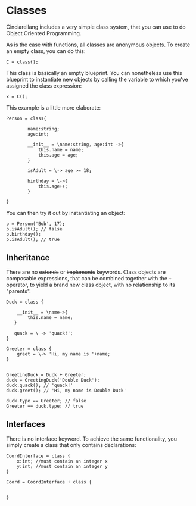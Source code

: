 # Classes

Cinciarellang includes a very simple class system, that you can use to do Object Oriented Programming. 

As is the case with functions, all classes are anonymous objects. To create an empty class, you can do this:

```
C = class{};
```

This class is basically an empty blueprint. You can nonetheless use this blueprint to instantiate new objects by calling the variable to which you've assigned the class expression:

```
x = C();
```

This example is a little more elaborate:

```
Person = class{

        name:string;
        age:int;

        __init__ = \name:string, age:int ->{
            this.name = name;
            this.age = age;
        }

        isAdult = \-> age >= 18;

        birthday = \->{
            this.age++;
        }

}
```

You can then try it out by instantiating an object: 
```
p = Person('Bob', 17);
p.isAdult(); // false
p.birthday();
p.isAdult(); // true
```

## Inheritance

There are no ~~extends~~ or ~~implements~~ keywords. Class objects are composable expressions, that can be combined together with the `+` operator, to yield a brand new class object, with no relationship to its "parents".

```
Duck = class {

    __init__ = \name->{
        this.name = name;
   }

   quack = \ -> 'quack!';
}

Greeter = class {
	greet = \-> 'Hi, my name is '+name;
}


GreetingDuck = Duck + Greeter;
duck = GreetingDuck('Double Duck');
duck.quack(); // 'quack!'
duck.greet(); // 'Hi, my name is Double Duck'
```


```
duck.type == Greeter; // false 
Greeter == duck.type; // true
```

## Interfaces

There is no  ~~interface~~ keyword. To achieve the same functionality, you simply create a class that only contains declarations:

```
CoordInterface = class {
    x:int; //must contain an integer x
    y:int; //must contain an integer y
}

Coord = CoordInterface + class {
    

}

```








